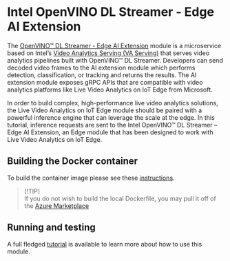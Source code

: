 # Intel OpenVINO DL Streamer - Edge AI Extension

The [OpenVINO™ DL Streamer - Edge AI Extension](https://aka.ms/ava-intel-openvino-dl-streamer) module is a microservice based on Intel’s [Video Analytics Serving (VA Serving)](https://github.com/intel/video-analytics-serving/blob/master/README.md) that serves video analytics pipelines built with OpenVINO™ DL Streamer. Developers can send decoded video frames to the AI extension module which performs detection, classification, or tracking and returns the results. The AI extension module exposes gRPC APIs that are compatible with video analytics platforms like Live Video Analytics on IoT Edge from Microsoft.

In order to build complex, high-performance live video analytics solutions, the Live Video Analytics on IoT Edge module should be paired with a powerful inference engine that can leverage the scale at the edge. In this tutorial, inference requests are sent to the Intel OpenVINO™ DL Streamer – Edge AI Extension, an Edge module that has been designed to work with Live Video Analytics on IoT Edge.

## Building the Docker container

To build the container image please see these [instructions](https://github.com/intel/video-analytics-serving/tree/master/docker).

> <span> [!TIP] </span>  
> If you do not wish to build the local Dockerfile, you may pull it off of the [Azure Marketplace](https://aka.ms/ava-intel-openvino-dl-streamer-offer)

## Running and testing
A full fledged [tutorial](https://aka.ms/ava-intel-openvino-dl-streamer) is available to learn more about how to use this module.


